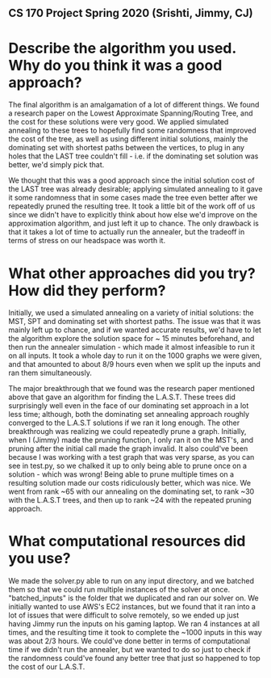 ## CS 170 Project Spring 2020 (Srishti, Jimmy, CJ)

# Describe the algorithm you used. Why do you think it was a good approach?
The final algorithm is an amalgamation of a lot of different things. We found a
research paper on the Lowest Approximate Spanning/Routing Tree, and the cost
for these solutions were very good. We applied simulated annealing to these
trees to hopefully find some randomness that improved the cost of the tree,
as well as using different initial solutions, mainly the dominating set
with shortest paths between the vertices, to plug in any holes that the LAST tree
couldn't fill - i.e. if the dominating set solution was better, we'd simply pick that.

We thought that this was a good approach since the initial solution cost of the LAST
tree was already desirable; applying simulated annealing to it gave it some
randomness that in some cases made the tree even better after we repeatedly pruned
the resulting tree. It took a little bit of the work off of us since we didn't
have to explicitly think about how else we'd improve on the approximation algorithm,
and just left it up to chance. The only drawback is that it takes a lot of time
to actually run the annealer, but the tradeoff in terms of stress on our headspace
was worth it.

# What other approaches did you try? How did they perform?
Initially, we used a simulated annealing on a variety of initial solutions:
the MST, SPT and dominating set with shortest paths. The issue was that
it was mainly left up to chance, and if we wanted accurate results, we'd have to
let the algorithm explore the solution space for ~ 15 minutes beforehand, and then
run the annealer simulation - which made it almost infeasible to run it on all inputs.
It took a whole day to run it on the 1000 graphs we were given, and that amounted to
about 8/9 hours even when we split up the inputs and ran them simultaneously.

The major breakthrough that we found was the research paper mentioned above that
gave an algorithm for finding the L.A.S.T. These trees did surprisingly well even
in the face of our dominating set approach in a lot less time; although, both the
dominating set annealing approach roughly converged to the L.A.S.T solutions if we
ran it long enough. The other breakthrough was realizing we could repeatedly prune
a graph. Initially, when I (Jimmy) made the pruning function, I only ran it on the MST's,
and pruning after the initial call made the graph invalid. It also could've been because
I was working with a test graph that was very sparse, as you can see in test.py, so
we chalked it up to only being able to prune once on a solution - which was wrong!
Being able to prune multiple times on a resulting solution made our costs ridiculously better,
which was nice. We went from rank ~65 with our annealing on the dominating set, to
rank ~30 with the L.A.S.T trees, and then up to rank ~24 with the repeated pruning approach.

# What computational resources did you use?
We made the solver.py able to run on any input directory, and we batched them so that
we could run multiple instances of the solver at once. "batched_inputs" is the
folder that we duplicated and ran our solver on. We initially wanted to use AWS's EC2 instances,
but we found that it ran into a lot of issues that were difficult to solve remotely,
so we ended up just having Jimmy run the inputs on his gaming laptop. We ran 4 instances
at all times, and the resulting time it took to complete the ~1000 inputs in this way
was about 2/3 hours. We could've done better in terms of computational time if we didn't run
the annealer, but we wanted to do so just to check if the randomness could've found any
better tree that just so happened to top the cost of our L.A.S.T.
